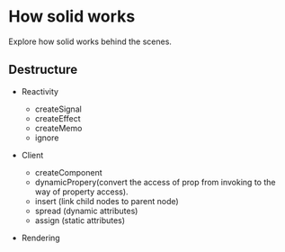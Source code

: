 # How solid works

Explore how solid works behind the scenes.

## Destructure

- Reactivity
  - createSignal
  - createEffect
  - createMemo
  - ignore

- Client
  - createComponent
  - dynamicPropery(convert the access of prop from invoking to the way of property access).
  - insert (link child nodes to parent node)
  - spread (dynamic attributes)
  - assign (static attributes)

- Rendering

